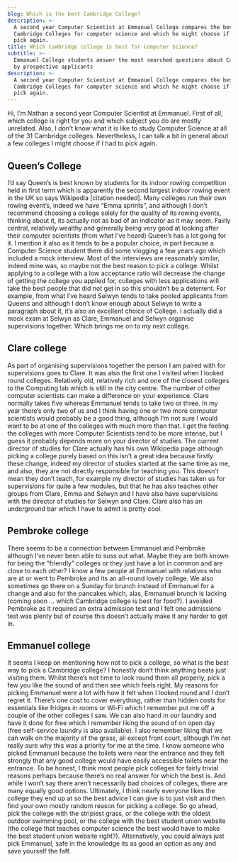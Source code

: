 ```yaml
---
blog: Which is the best Cambridge College?
description: >-
  A second year Computer Scientist at Emmanuel College compares the best
  Cambridge Colleges for computer science and which he might choose if he had to
  pick again.
title: Which Cambridge college is best for Computer Science?
subtitle: >-
  Emmanuel College students answer the most searched questions about Cambridge
  by prospective applicants
description: >-
  A second year Computer Scientist at Emmanuel College compares the best
  Cambridge Colleges for computer science and which he might choose if he had to
  pick again.
---
```

Hi, I’m Nathan a second year Computer Scientist at Emmanuel. First of all, which college is right for you and which subject you do are mostly unrelated. Also, I don’t know what it is like to study Computer Science at all of the 31 Cambridge colleges. Nevertheless, I can talk a bit in general about a few colleges I might choose if I had to pick again.

## Queen’s College

I’d say Queen’s is best known by students for its indoor rowing competition held in first term which is apparently the second largest indoor rowing event in the UK so says Wikipedia \[citation needed]. Many colleges run their own rowing event’s, indeed we have “Emma sprints”, and although I don’t recommend choosing a college solely for the quality of its rowing events, thinking about it, its actually not as bad of an indicator as it may seem. Fairly central, relatively wealthy and generally being very good at looking after their computer scientists (from what I’ve heard) Queen’s has a lot going for it. I mention it also as it tends to be a popular choice, in part because a Computer Science student there did some vlogging a few years ago which included a mock interview. Most of the interviews are reasonably similar, indeed mine was, so maybe not the best reason to pick a college. Whilst applying to a college with a low acceptance ratio will decrease the change of getting the college you applied for, colleges with less applications will take the best people that did not get in so this shouldn’t be a deterrent. For example, from what I’ve heard Selwyn tends to take pooled applicants from Queens and although I don’t know enough about Selwyn to write a paragraph about it, it’s also an excellent choice of College. I actually did a mock exam at Selwyn as Clare, Emmanuel and Selwyn organise supervisions together. Which brings me on to my next college.

## Clare college

As part of organising supervisions together the person I am paired with for supervisions goes to Clare. It was also the first one I visited when I looked round colleges. Relatively old, relatively rich and one of the closest colleges to the Computing lab which is still in the city centre. The number of other computer scientists can make a difference on your experience. Clare normally takes five whereas Emmanuel tends to take two or three. In my year there’s only two of us and I think having one or two more computer scientists would probably be a good thing, although I’m not sure I would want to be at one of the colleges with much more than that. I get the feeling the colleges with more Computer Scientists tend to be more intense, but I guess it probably depends more on your director of studies. The current director of studies for Clare actually has his own Wikipedia page although picking a college purely based on this isn’t a great idea because firstly these change, indeed my director of studies started at the same time as me, and also, they are not directly responsible for teaching you. This doesn’t mean they don’t teach, for example my director of studies has taken us for supervisions for quite a few modules, but that he has also teaches other groups from Clare, Emma and Selwyn and I have also have supervisions with the director of studies for Selwyn and Clare. Clare also has an underground bar which I have to admit is pretty cool.

## Pembroke college

There seems to be a connection between Emmanuel and Pembroke although I’ve never been able to suss out what. Maybe they are both known for being the “friendly” colleges or they just have a lot in common and are close to each other? I know a few people at Emmanuel with relatives who are at or went to Pembroke and its an all-round lovely college. We also sometimes go there on a Sunday for brunch instead of Emmanuel for a change and also for the pancakes which, alas, Emmanuel brunch is lacking (coming soon … which Cambridge college is best for food?). I avoided Pembroke as it required an extra admission test and I felt one admissions test was plenty but of course this doesn’t actually make it any harder to get in.

## Emmanuel college

It seems I keep on mentioning how not to pick a college, so what is the best way to pick a Cambridge college? I honestly don’t think anything beats just visiting them. Whilst there’s not time to look round them all properly, pick a few you like the sound of and then see which feels right. My reasons for picking Emmanuel were a lot with how it felt when I looked round and I don’t regret it. There’s one cost to cover everything, rather than hidden costs for essentials like fridges in rooms or Wi-Fi which I remember put me off a couple of the other colleges I saw. We can also hand in our laundry and have it done for free which I remember liking the sound of on open day (free self-service laundry is also available). I also remember liking that we can walk on the majority of the grass, all except front court, although I’m not really sure why this was a priority for me at the time. I know someone who picked Emmanuel because the toilets were near the entrance and they felt strongly that any good college would have easily accessible toilets near the entrance. To be honest, I think most people pick colleges for fairly trivial reasons perhaps because there’s no real answer for which the best is. And while I won’t say there aren’t necessarily bad choices of colleges, there are many equally good options. Ultimately, I think nearly everyone likes the college they end up at so the best advice I can give is to just visit and then find your own mostly random reason for picking a college. So go ahead, pick the college with the stripiest grass, or the college with the oldest outdoor swimming pool, or the college with the best student union website (the college that teaches computer science the best would have to make the best student union website right?). Alternatively, you could always just pick Emmanuel, safe in the knowledge its as good an option as any and save yourself the faff.
